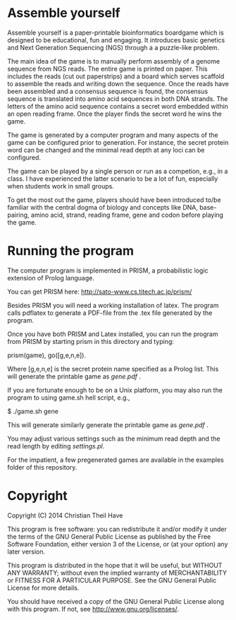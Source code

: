 Assemble yourself
=================
Assemble yourself is a paper-printable bioinformatics boardgame which is designed to be educational, fun and engaging. 
It introduces basic genetics and Next Generation Sequencing (NGS) through a a puzzle-like problem. 

The main idea of the game is to manually perform assembly of a genome sequence
from NGS reads. The entire game is printed on paper. This includes the reads (cut out paperstrips) 
and a board which serves scaffold to assemble the reads and writing down the sequence.
Once the reads have been assembled and a consensus sequence is found, the consensus
sequence is translated into amino acid sequences in both DNA strands. The letters
of the amino acid sequence contains a secret word embedded within an open reading frame. 
Once the player finds the secret word he wins the game. 

The game is generated by a computer program and many aspects of the game can 
be configured prior to generation. For instance, the secret protein word
can be changed and the minimal read depth at any loci can be configured. 

The game can be played by a single person or run as a competion, e.g.,  in a class. I have experienced
the latter scenario to be a lot of fun, especially when students work in small groups. 

To get the most out the game, players should have been introduced to/be familiar with the central dogma of biology
and concepts like DNA, base-pairing, amino acid, strand, reading frame, gene and codon before playing the game.


Running the program
===================

The computer program is implemented in PRISM, a probabilistic logic extension 
of Prolog language.

You can get PRISM here: http://sato-www.cs.titech.ac.jp/prism/

Besides PRISM you will need a working installation of latex. The program 
calls pdflatex to generate a PDF-file from the .tex file generated by 
the program.

Once you have both PRISM and Latex installed, you can run the program from PRISM by
starting prism in this directory and typing:

  prism(game), go([g,e,n,e]).<enter>

Where [g,e,n,e] is the secret protein name specified as a Prolog list. 
This will generate the printable game as *gene.pdf* .

If you are fortunate enough to be on a Unix platform, you may also run the 
program to using game.sh hell script, e.g.,

  $ ./game.sh gene

This will generate similarly generate the printable game as *gene.pdf* .

You may adjust various settings such as the minimum read depth and the 
read length by editing *settings.pl*.  

For the impatient, a few pregenerated games are available in the examples
folder of this repository.


Copyright
=========


Copyright (C) 2014 Christian Theil Have

This program is free software: you can redistribute it and/or modify
it under the terms of the GNU General Public License as published by
the Free Software Foundation, either version 3 of the License, or
(at your option) any later version.

This program is distributed in the hope that it will be useful,
but WITHOUT ANY WARRANTY; without even the implied warranty of
MERCHANTABILITY or FITNESS FOR A PARTICULAR PURPOSE.  See the
GNU General Public License for more details.

You should have received a copy of the GNU General Public License
along with this program.  If not, see <http://www.gnu.org/licenses/>.
